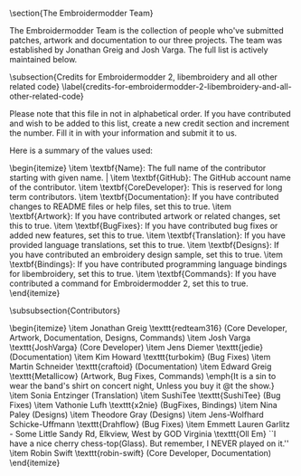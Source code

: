 \section{The Embroidermodder Team}

The Embroidermodder Team is the collection of people who've submitted
patches, artwork and documentation to our three projects.
The team was established by Jonathan Greig and Josh Varga.
The full list is actively maintained below.

\subsection{Credits for Embroidermodder 2, libembroidery and all other related code}
\label{credits-for-embroidermodder-2-libembroidery-and-all-other-related-code}

Please note that this file in not in alphabetical order. If you have contributed and wish to be added to this list, create a new credit section and increment the number. Fill it in with your information and submit it to us.

Here is a summary of the values used:

\begin{itemize}
\item \textbf{Name}: The full name of the contributor starting with given name.                                        |
\item \textbf{GitHub}: The GitHub account name of the contributor.
\item \textbf{CoreDeveloper}: This is reserved for long term contributors.
\item \textbf{Documentation}: If you have contributed changes to README files or
    help files, set this to true.
\item \textbf{Artwork}: If you have contributed artwork or related changes, set
    this to true.
\item \textbf{BugFixes}: If you have contributed bug fixes or added new
    features, set this to true.
\item \textbf{Translation}: If you have provided language translations, set this to true.
\item \textbf{Designs}: If you have contributed an embroidery design sample, set this to true.
\item \textbf{Bindings}: If you have contributed programming language
    bindings for libembroidery, set this to true.
\item \textbf{Commands}: If you have contributed a command for Embroidermodder 2, set this to true.
\end{itemize}

\subsubsection{Contributors}

\begin{itemize}
\item Jonathan Greig \texttt{redteam316} (Core Developer, Artwork, Documentation, Designs, Commands)
\item Josh Varga \texttt{JoshVarga} (Core Developer)
\item Jens Diemer \texttt{jedie} (Documentation)
\item Kim Howard \texttt{turbokim} (Bug Fixes)
\item Martin Schneider \texttt{craftoid} (Documentation)
\item Edward Greig \texttt{Metallicow} (Artwork, Bug Fixes, Commands)
    \emph{It is a sin to wear the band's shirt on concert night, Unless you buy it @t the show.}
\item Sonia Entzinger (Translation)
\item SushiTee \texttt{SushiTee} (Bug Fixes)
\item Vathonie Lufh \texttt{x2nie} (BugFixes, Bindings)
\item Nina Paley (Designs)
\item Theodore Gray (Designs)
\item Jens-Wolfhard Schicke-Uffmann \texttt{Drahflow} (Bug Fixes)
\item Emmett Lauren Garlitz - Some Little Sandy Rd, Elkview, West by GOD Virginia \texttt{Oll Em}
    ``I have a nice cherry chess-top(Glass). But remember, I NEVER played on it.''
\item Robin Swift \texttt{robin-swift} (Core Developer, Documentation)
\end{itemize}
